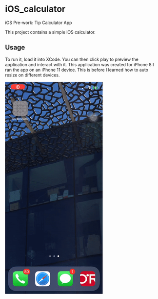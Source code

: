 # iOS_calculator
iOS Pre-work: Tip Calculator App

This project contains a simple iOS calculator. 

## Usage
To run it, load it into XCode. 
You can then click play to preview the application and interact with it. This application was created for iPhone 8
I ran the app on an iPhone 11 device. This is before I learned how to auto resize on different devices.

![App Demo](TipCalculator_Demo.gif)


